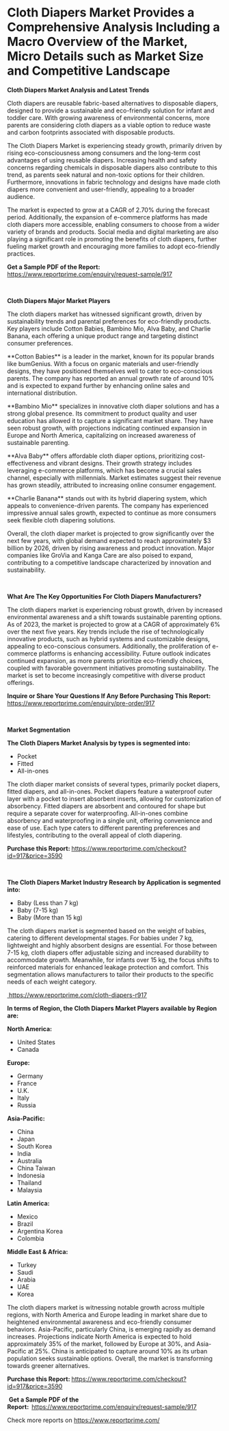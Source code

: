 <p><h1>Cloth Diapers Market Provides a Comprehensive Analysis Including a Macro Overview of the Market, Micro Details such as Market Size and Competitive Landscape</h1></p><p><strong>Cloth Diapers Market Analysis and Latest Trends</strong></p>
<p><p>Cloth diapers are reusable fabric-based alternatives to disposable diapers, designed to provide a sustainable and eco-friendly solution for infant and toddler care. With growing awareness of environmental concerns, more parents are considering cloth diapers as a viable option to reduce waste and carbon footprints associated with disposable products.</p><p>The Cloth Diapers Market is experiencing steady growth, primarily driven by rising eco-consciousness among consumers and the long-term cost advantages of using reusable diapers. Increasing health and safety concerns regarding chemicals in disposable diapers also contribute to this trend, as parents seek natural and non-toxic options for their children. Furthermore, innovations in fabric technology and designs have made cloth diapers more convenient and user-friendly, appealing to a broader audience.</p><p>The market is expected to grow at a CAGR of 2.70% during the forecast period. Additionally, the expansion of e-commerce platforms has made cloth diapers more accessible, enabling consumers to choose from a wider variety of brands and products. Social media and digital marketing are also playing a significant role in promoting the benefits of cloth diapers, further fueling market growth and encouraging more families to adopt eco-friendly practices.</p></p>
<p><strong>Get a Sample PDF of the Report:&nbsp;</strong> <a href="https://www.reportprime.com/enquiry/request-sample/917?utm_campaign=3069&utm_medium=2&utm_source=Github&utm_content=ia&utm_term=18032025&utm_id=cloth-diapers">https://www.reportprime.com/enquiry/request-sample/917</a></p>
<p>&nbsp;</p>
<p><strong>Cloth Diapers Major Market Players</strong></p>
<p><p>The cloth diapers market has witnessed significant growth, driven by sustainability trends and parental preferences for eco-friendly products. Key players include Cotton Babies, Bambino Mio, Alva Baby, and Charlie Banana, each offering a unique product range and targeting distinct consumer preferences.</p><p>**Cotton Babies** is a leader in the market, known for its popular brands like bumGenius. With a focus on organic materials and user-friendly designs, they have positioned themselves well to cater to eco-conscious parents. The company has reported an annual growth rate of around 10% and is expected to expand further by enhancing online sales and international distribution.</p><p>**Bambino Mio** specializes in innovative cloth diaper solutions and has a strong global presence. Its commitment to product quality and user education has allowed it to capture a significant market share. They have seen robust growth, with projections indicating continued expansion in Europe and North America, capitalizing on increased awareness of sustainable parenting.</p><p>**Alva Baby** offers affordable cloth diaper options, prioritizing cost-effectiveness and vibrant designs. Their growth strategy includes leveraging e-commerce platforms, which has become a crucial sales channel, especially with millennials. Market estimates suggest their revenue has grown steadily, attributed to increasing online consumer engagement.</p><p>**Charlie Banana** stands out with its hybrid diapering system, which appeals to convenience-driven parents. The company has experienced impressive annual sales growth, expected to continue as more consumers seek flexible cloth diapering solutions.</p><p>Overall, the cloth diaper market is projected to grow significantly over the next few years, with global demand expected to reach approximately $3 billion by 2026, driven by rising awareness and product innovation. Major companies like GroVia and Kanga Care are also poised to expand, contributing to a competitive landscape characterized by innovation and sustainability.</p></p>
<p>&nbsp;</p>
<p><strong>What Are The Key Opportunities For Cloth Diapers Manufacturers?</strong></p>
<p><p>The cloth diapers market is experiencing robust growth, driven by increased environmental awareness and a shift towards sustainable parenting options. As of 2023, the market is projected to grow at a CAGR of approximately 6% over the next five years. Key trends include the rise of technologically innovative products, such as hybrid systems and customizable designs, appealing to eco-conscious consumers. Additionally, the proliferation of e-commerce platforms is enhancing accessibility. Future outlook indicates continued expansion, as more parents prioritize eco-friendly choices, coupled with favorable government initiatives promoting sustainability. The market is set to become increasingly competitive with diverse product offerings.</p></p>
<p><strong>Inquire or Share Your Questions If Any Before Purchasing This Report:</strong> <a href="https://www.reportprime.com/enquiry/pre-order/917?utm_campaign=3069&utm_medium=2&utm_source=Github&utm_content=ia&utm_term=18032025&utm_id=cloth-diapers">https://www.reportprime.com/enquiry/pre-order/917</a></p>
<p>&nbsp;</p>
<p><strong>Market Segmentation</strong></p>
<p><strong>The Cloth Diapers Market Analysis by types is segmented into:</strong></p>
<p><ul><li>Pocket</li><li>Fitted</li><li>All-in-ones</li></ul></p>
<p><p>The cloth diaper market consists of several types, primarily pocket diapers, fitted diapers, and all-in-ones. Pocket diapers feature a waterproof outer layer with a pocket to insert absorbent inserts, allowing for customization of absorbency. Fitted diapers are absorbent and contoured for shape but require a separate cover for waterproofing. All-in-ones combine absorbency and waterproofing in a single unit, offering convenience and ease of use. Each type caters to different parenting preferences and lifestyles, contributing to the overall appeal of cloth diapering.</p></p>
<p><strong>Purchase this Report:&nbsp;</strong><a href="https://www.reportprime.com/checkout?id=917&price=3590&utm_campaign=3069&utm_medium=2&utm_source=Github&utm_content=ia&utm_term=18032025&utm_id=cloth-diapers">https://www.reportprime.com/checkout?id=917&price=3590</a></p>
<p>&nbsp;</p>
<p><strong>The Cloth Diapers Market Industry Research by Application is segmented into:</strong></p>
<p><ul><li>Baby (Less than 7 kg)</li><li>Baby (7-15 kg)</li><li>Baby (More than 15 kg)</li></ul></p>
<p><p>The cloth diapers market is segmented based on the weight of babies, catering to different developmental stages. For babies under 7 kg, lightweight and highly absorbent designs are essential. For those between 7-15 kg, cloth diapers offer adjustable sizing and increased durability to accommodate growth. Meanwhile, for infants over 15 kg, the focus shifts to reinforced materials for enhanced leakage protection and comfort. This segmentation allows manufacturers to tailor their products to the specific needs of each weight category.</p></p>
<p><a href="https://www.reportprime.com/cloth-diapers-r917?utm_campaign=3069&utm_medium=2&utm_source=Github&utm_content=ia&utm_term=18032025&utm_id=cloth-diapers">&nbsp;https://www.reportprime.com/cloth-diapers-r917</a></p>
<p><strong>In terms of Region, the Cloth Diapers Market Players available by Region are:</strong></p>
<p>
    <p> <strong> North America: </strong>
        <ul>
            <li>United States</li>
            <li>Canada</li>
        </ul>
        </p> 
    <p> <strong> Europe: </strong>
        <ul>
            <li>Germany</li>
            <li>France</li>
            <li>U.K.</li>
            <li>Italy</li>
            <li>Russia</li>
        </ul>
        </p> 
    <p> <strong> Asia-Pacific: </strong>
        <ul>
            <li>China</li>
            <li>Japan</li>
            <li>South Korea</li>
            <li>India</li>
            <li>Australia</li>
            <li>China Taiwan</li>
            <li>Indonesia</li>
            <li>Thailand</li>
            <li>Malaysia</li>
        </ul>
        </p> 
    <p> <strong> Latin America: </strong>
        <ul>
            <li>Mexico</li>
            <li>Brazil</li>
            <li>Argentina Korea</li>
            <li>Colombia</li>
        </ul>
        </p> 
    <p> <strong> Middle East & Africa: </strong>
        <ul>
            <li>Turkey</li>
            <li>Saudi</li>
            <li>Arabia</li>
            <li>UAE</li>
            <li>Korea</li>
        </ul>
    </p>
    </p>
<p><p>The cloth diapers market is witnessing notable growth across multiple regions, with North America and Europe leading in market share due to heightened environmental awareness and eco-friendly consumer behaviors. Asia-Pacific, particularly China, is emerging rapidly as demand increases. Projections indicate North America is expected to hold approximately 35% of the market, followed by Europe at 30%, and Asia-Pacific at 25%. China is anticipated to capture around 10% as its urban population seeks sustainable options. Overall, the market is transforming towards greener alternatives.</p></p>
<p><strong>Purchase this Report: </strong><a href="https://www.reportprime.com/checkout?id=917&price=3590&utm_campaign=3069&utm_medium=2&utm_source=Github&utm_content=ia&utm_term=18032025&utm_id=cloth-diapers">https://www.reportprime.com/checkout?id=917&price=3590</a></p>
<p>&nbsp;<strong>Get a Sample PDF of the Report:&nbsp;&nbsp;</strong><a href="https://www.reportprime.com/enquiry/request-sample/917?utm_campaign=3069&utm_medium=2&utm_source=Github&utm_content=ia&utm_term=18032025&utm_id=cloth-diapers">https://www.reportprime.com/enquiry/request-sample/917</a></p>
<p><strong></strong></p>
<p>Check more reports on <a href="https://www.reportprime.com/?utm_campaign=3069&utm_medium=2&utm_source=Github&utm_content=ia&utm_term=18032025&utm_id=cloth-diapers">https://www.reportprime.com/</a></p>